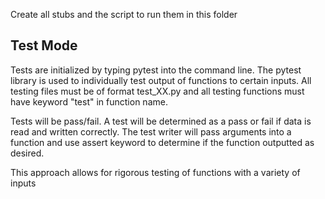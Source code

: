 Create all stubs and the script to run them in this folder

## Test Mode

Tests are initialized by typing pytest <testfile> into the command line. The pytest library is used to individually test output of functions to certain inputs. All testing files must be of format test_XX.py and all testing functions must have keyword "test" in function name. 

Tests will be pass/fail.
A test will be determined as a pass or fail if data is read and written correctly. The test writer will pass arguments into a function and use assert keyword to determine if the function outputted as desired. 
  
This approach allows for rigorous testing of functions with a variety of inputs